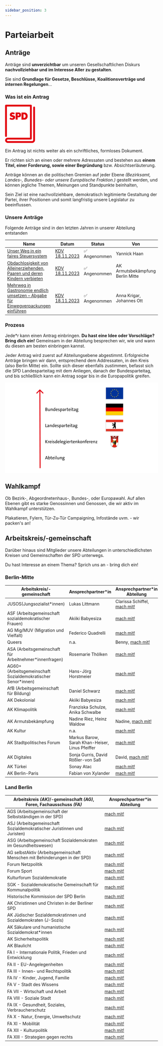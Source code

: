 ```yaml
---
sidebar_position: 3
---
```


# Parteiarbeit

## Anträge

Anträge sind **unverzichtbar** um unseren Gesellschaftlichen Diskurs **nachvollziehbar und im Interesse Aller zu gestalten**. 

Sie sind **Grundlage für Gesetze, Beschlüsse, Koalitionsverträge und internen Regelungen**... 

### Was ist ein Antrag
![Antrag](/img/SPD_Parteibuch_rot-frei_RGB.svg)

Ein Antrag ist nichts weiter als ein schriftliches, formloses Dokument.

Er richten sich an einen oder mehrere Adressaten und bestehen aus **einem Titel, einer Forderung, sowie einer Begründung** bzw. Absichtserläuterung.

Anträge können an die politischen Gremien auf jeder Ebene *(Bezirksamt, Landes-, Bunedes- oder unsere Europäische Fraktion.)* gestellt werden, und können jegliche Themen, Meinungen und Standpunkte beinhalten,

Sein Ziel ist eine nachvollziehbare, demokratisch legitimierte Gestaltung der Partei, ihrer Positionen und somit langfristig unsere Legislatur zu beeinflussen.


### Unsere Anträge

Folgende Anträge sind in den letzten Jahren in unserer Abteilung entstanden

| Name                                                                                                                                                                                                                | Datum                                                                                   | Status       | Von                       |
| ------------------------------------------------------------------------------------------------------------------------------------------------------------------------------------------------------------------- | --------------------------------------------------------------------------------------- | ------------ | ------------------------- |
| [Unser Weg in ein faires Steuersystem](https://kdv.spd-berlin-mitte.de/cvtx_antrag/unser-weg-in-ein-faires-steuersystem/)                                                                                           | [KDV 18.11.2023](https://kdv.spd-berlin-mitte.de/veranstaltungen/kdv-mitte-18-11-2023/) | ✅ Angenommen | Yannick Haan              |
| [Obdachlosigkeit von Alleinerziehenden, Paaren und deren Kindern verbieten](https://kdv.spd-berlin-mitte.de/cvtx_antrag/obdachlosigkeit-von-alleinerziehenden-paaren-und-deren-kindern-verbieten/) | [KDV 18.11.2023](https://kdv.spd-berlin-mitte.de/veranstaltungen/kdv-mitte-18-11-2023/) | ✅ Angenommen | AK Armutsbekämpfung Berlin Mitte |
| [Mehrweg in Gastronomie endlich umsetzen – Abgabe für Einwegverpackungen einführen](https://kdv.spd-berlin-mitte.de/cvtx_antrag/mehrweg-in-gastronomie-endlich-umsetzen-abgabe-fuer-einwegverpackungen-einfuehren/) | [KDV 18.11.2023](https://kdv.spd-berlin-mitte.de/veranstaltungen/kdv-mitte-18-11-2023/) | ✅ Angenommen | Anna Krigar, Johannes Ott |



### Prozess

Jede*r kann einen Antrag einbringen. **Du hast eine Idee oder Vorschläge? Bring dich ein!** Gemeinsam in der Abteilung besprechen wir, wie und wann du diesen am besten einbringen kannst.

Jeder Antrag wird zuerst auf Abteilungsebene abgestimmt. Erfolgreiche Anträge bringen wir dann, entsprechend dem Addressaten, in den Kreis (also Berlin Mitte) ein. Sollte sich dieser ebenfalls zustimmen, befasst sich die SPD Landesparteitag mit dem Anliegen, danach der Bundesparteitag, und bis schließlich kann ein Antrag sogar bis in die Europapolitik greifen. 

![prozess](/img/Antragsprogress.png)

## Wahlkampf
Ob Bezirk-, Abgeordnetenhaus-, Bundes-, oder Europawahl. Auf allen Ebenen gibt es starke Genossinnen und Genossen, die wir aktiv im Wahlkampf unterstützen.

Plakatieren, Fylern, Tür-Zu-Tür Campaigning, Infostände uvm. - wir packen's an! 

## Arbeitskreis/-gemeinschaft

Darüber hinaus sind Mitglieder unsere Abteilungen in unterschiedlichsten Kreisen und Gemeinschaften der SPD unterwegs. 

Du hast Interesse an einem Thema? Sprich uns an - bring dich ein! 

### Berlin-Mitte

| Arbeitskreis/-gemeinschaft                                   | Ansprechpartner*in                              | Ansprechpartner*in Abteilung             |
| ------------------------------------------------------------ | ----------------------------------------------- | ---------------------------------------- |
| JUSOS(Jungsozialist*innen)                                   | Lukas Littmann                                  | Clarissa Schiffel, [mach mit!](/machmit) |
| ASF (Arbeitsgemeinschaft sozialdemokratischer Frauen)        | Akiiki Babyesiza                                | [mach mit!](/machmit)                    |
| AG Mig/MUV (Migration und Vielfalt)                          | Federico Quadrelli                              | [mach mit!](/machmit)                    |
| Queers                                                       | n.a.                                            | Benny, [mach mit!](/machmit)             |
| ASA (Arbeitsgemeinschaft für Arbeitnehmer*innenfragen)       | Rosemarie Thölken                               | [mach mit!](/machmit)                    |
| AG60+ (Arbeitsgemeinschaft Sozialdemokratischer Senor*innen) | Hans-Jörg Horstmeier                            | [mach mit!](/machmit)                    |
| AfB (Arbeitsgemeinschaft für Bildung)                        | Daniel Schwarz                                  | [mach mit!](/machmit)                    |
| AK Dekolonial                                                | Akiiki Babyesiza                                | [mach mit!](/machmit)                    |
| AK Klimapolitik                                              | Franziska Schulze, Anika Schwalbe               | [mach mit!](/machmit)                    |
| AK Armutsbekämpfung                                          | Nadine Riez, Heinz Waldow                       | Nadine, [mach mit!](/machmit)            |
| AK Kultur                                                    | n.a.                                            | [mach mit!](/machmit)                    |
| AK Stadtpolitisches Forum                                    | Markus Barow, Sarah Khan-Heiser, Linus Pfeiffer | [mach mit!](/machmit)                    |
| AK Digitales                                                 | Sonja Gurris, David Rößler-von Saß              | David, [mach mit!](/machmit)             |
| AK Türkei                                                    | Sonay Atac                                      | [mach mit!](/machmit)                    |
| AK Berlin-Paris                                              | Fabian von Xylander                             | [mach mit!](/machmit)                    |
			

### Land Berlin

| Arbeitskreis *(AK)*/-gemeinschaft *(AG)*, Foren, Fachausschuss *(FA)*      | Ansprechpartner*in Abteilung |
| -------------------------------------------------------------------------- | ---------------------------- |
| AGS (Arbeitsgemeinschaft der Selbstständigen in der SPD)                   | [mach mit!](/machmit)        |
| ASJ (Arbeitsgemeinschaft Sozialdemokratischer Juristinnen und Juristen)    | [mach mit!](/machmit)        |
| ASG (Arbeitsgemeinschaft Sozialdemokraten im Gesundheitswesen)             | [mach mit!](/machmit)        |
| AG selbstAktiv (Arbeitsgemeinschaft Menschen mit Behinderungen in der SPD) | [mach mit!](/machmit)        |
| Forum Netzpolitik                                                          | [mach mit!](/machmit)        |
| Forum Sport                                                                | [mach mit!](/machmit)        |
| Kulturforum Sozialdemokratie                                               | [mach mit!](/machmit)        |
| SGK - Sozialdemokratische Gemeinschaft für Kommunalpolitik                 | [mach mit!](/machmit)        |
| Historische Kommission der SPD Berlin                                      | [mach mit!](/machmit)        |
| AK Christinnen und Christen in der Berliner SPD                            | [mach mit!](/machmit)        |
| AK Jüdischer Sozialdemokratinnen und Sozialdemokraten (J-Sozis)            | [mach mit!](/machmit)        |
| AK Säkulare und humanistische Sozialdemokrat*innen                         | [mach mit!](/machmit)        |
| AK Sicherheitspolitik                                                      | [mach mit!](/machmit)        |
| AK Blaulicht                                                               | [mach mit!](/machmit)        |
| FA I 	- Internationale Politik, Frieden und Entwicklung                    | [mach mit!](/machmit)        |
| FA II 	- EU-Angelegenheiten                                                | [mach mit!](/machmit)        |
| FA III 	- Innen- und Rechtspolitik                                         | [mach mit!](/machmit)        |
| FA IV 	- Kinder, Jugend, Familie                                           | [mach mit!](/machmit)        |
| FA V 	- Stadt des Wissens                                                  | [mach mit!](/machmit)        |
| FA VII	- Wirtschaft und Arbeit                                             | [mach mit!](/machmit)        |
| FA VIII	- Soziale Stadt                                                    | [mach mit!](/machmit)        |
| FA IX 	- Gesundheit, Soziales, Verbraucherschutz                           | [mach mit!](/machmit)        |
| FA X 	- Natur, Energie, Umweltschutz                                       | [mach mit!](/machmit)        |
| FA XI 	- Mobilität                                                         | [mach mit!](/machmit)        |
| FA XII 	- Kulturpolitik                                                    | [mach mit!](/machmit)        |
| FA XIII	- Strategien gegen rechts                                          | [mach mit!](/machmit)        |
